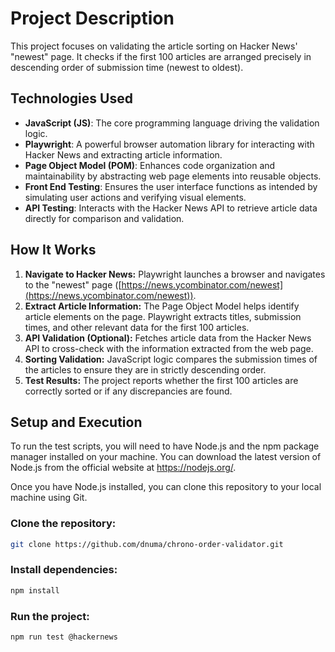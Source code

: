 # Project Description

This project focuses on validating the article sorting on Hacker News' "newest" page. It checks if the first 100 articles are arranged precisely in descending order of submission time (newest to oldest).

## Technologies Used

* **JavaScript (JS)**: The core programming language driving the validation logic.
* **Playwright**: A powerful browser automation library for interacting with Hacker News and extracting article information.
* **Page Object Model (POM)**: Enhances code organization and maintainability by abstracting web page elements into reusable objects.
* **Front End Testing**: Ensures the user interface functions as intended by simulating user actions and verifying visual elements.
* **API Testing**: Interacts with the Hacker News API to retrieve article data directly for comparison and validation.

## How It Works

1. **Navigate to Hacker News:** Playwright launches a browser and navigates to the "newest" page ([https://news.ycombinator.com/newest](https://news.ycombinator.com/newest)).
2. **Extract Article Information:** The Page Object Model helps identify article elements on the page. Playwright extracts titles, submission times, and other relevant data for the first 100 articles.
3. **API Validation (Optional):** Fetches article data from the Hacker News API to cross-check with the information extracted from the web page.
4. **Sorting Validation:** JavaScript logic compares the submission times of the articles to ensure they are in strictly descending order.
5. **Test Results:** The project reports whether the first 100 articles are correctly sorted or if any discrepancies are found.

## Setup and Execution

To run the test scripts, you will need to have Node.js and the npm package manager installed on your machine. You can download the latest version of Node.js from the official website at https://nodejs.org/.

Once you have Node.js installed, you can clone this repository to your local machine using Git.

### Clone the repository:

``` bash
git clone https://github.com/dnuma/chrono-order-validator.git
```

### Install dependencies:

```bash
npm install
```

### Run the project:

```bash 
npm run test @hackernews
```
